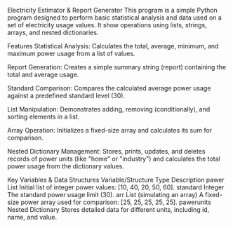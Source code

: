  Electricity Estimator & Report Generator 
This program is a simple Python program designed to perform basic statistical analysis and data used on a set of electricity usage values. It show operations using lists, strings, arrays, and nested dictionaries.

Features 
Statistical Analysis: Calculates the total, average, minimum, and maximum power usage from a list of values.

Report Generation: Creates a simple summary string (report) containing the total and average usage.

Standard Comparison: Compares the calculated average power usage against a predefined standard level (30).

List Manipulation: Demonstrates adding, removing (conditionally), and sorting elements in a list.

Array Operation: Initializes a fixed-size array and calculates its sum for comparison.

Nested Dictionary Management: Stores, prints, updates, and deletes records of power units (like "home" or "industry") and calculates the total power usage from the dictionary values.

Key Variables & Data Structures 
Variable/Structure	Type	Description
pawer	List	Initial list of integer power values: [10, 40, 20, 50, 60].
standard	Integer	The standard power usage limit (30).
arr	List (simulating an array)	A fixed-size power array used for comparison: [25, 25, 25, 25, 25].
pawerunits	Nested Dictionary	Stores detailed data for different units, including id, name, and value.
